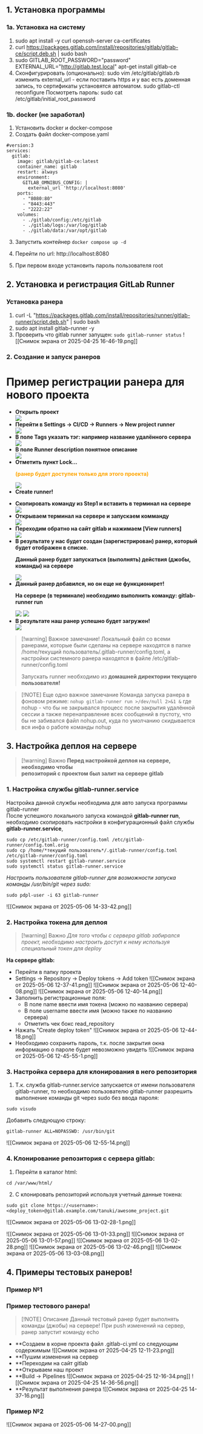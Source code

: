 ## 1. Установка программы

### 1a. Установка на систему
1. sudo apt install -y curl openssh-server ca-certificates
2. curl https://packages.gitlab.com/install/repositories/gitlab/gitlab-ce/script.deb.sh | sudo bash
3. sudo GITLAB_ROOT_PASSWORD="password" EXTERNAL_URL="http://gitlab.test.local" apt-get install gitlab-ce
4. Сконфигурировать (опционально):
     sudo vim /etc/gitlab/gitlab.rb
        изменить external_url - если поставить https и у вас есть доменная запись, то сертификаты установятся автоматом.
     sudo gitlab-ctl reconfigure
    Посмотреть пароль:
        sudo cat /etc/gitlab/initial_root_password

### 1b. docker (не заработал)

1. Установить docker и docker-compose
2. Создать файл docker-compose.yaml
```
#version:3 
services:
  gitlab:
    image: gitlab/gitlab-ce:latest
    container_name: gitlab
    restart: always
    environment:
      GITLAB_OMNIBUS_CONFIG: |
        external_url 'http://localhost:8080'
    ports:
      - "8080:80"
      - "8443:443"
      - "2222:22"
    volumes:
      - ./gitlab/config:/etc/gitlab
      - ./gitlab/logs:/var/log/gitlab
      - ./gitlab/data:/var/opt/gitlab
```
3. Запустить контейнер
`docker compose up -d`

4. Перейти по url: http://localhost:8080
5. При первом входе установить пароль пользователя root

## 2. Установка и регистрация GitLab Runner

### Установка ранера
1. curl -L "https://packages.gitlab.com/install/repositories/runner/gitlab-runner/script.deb.sh" | sudo bash
2. sudo apt install gitlab-runner -y
3. Проверить что gitlab runner запущен: ```sudo gitlab-runner status```
![[Снимок экрана от 2025-04-25 16-46-19.png]]

### 2. Создание и запуск ранеров

<h1>Пример регистрации ранера для нового проекта </h1>
<ul>
<li><b>Открыть проект</b></li>
<img src="Снимок экрана от 2025-04-24 18-19-43.png">
<li><b>Перейти в Settings -> CI/CD -> Runners -> New project runner</b></li>
<img src="Снимок экрана от 2025-04-24 18-25-58.png">
<li><b>В поле Tags указать тэг: например название удалённого сервера</b></li>
<img src="Снимок экрана от 2025-04-25 17-55-12.png"> 
<!--<li><b>Отметить чекбокс [Run untagged jobs]</b></li>
<img src="Снимок экрана от 2025-04-25 14-59-41.png"> -->
<li><b>В поле Runner description понятное описание</b></li>
<img src="Снимок экрана от 2025-04-25 17-56-41.png">
<li><b>Отметить пункт Lock...</b></li>
<p><b><font color="orange">(ранер будет доступен только для этого проекта)</font></b></p>
<!--<p class="test">test</p>-->
<img src="Снимок экрана от 2025-04-25 10-48-43.png">
<li><b>Create runner!</b></li>
</ul>

<ul>
<li><b>Скопировать команду из Step1 и вставить в терминал на сервере</b></li>
<img src="Снимок экрана от 2025-04-25 11-20-59.png">
<li><b>Открываем терминал на сервере и запускаем комманду</b></li>
<img src="Снимок экрана от 2025-04-25 11-48-48.png">
<li><b>Переходим обратно на сайт gitlab и нажимаем [View runners]</b></li>
<img src="Снимок экрана от 2025-04-25 11-51-27.png">
<li><b>В результате у нас будет создан (зарегистрирован) ранер, который будет отображен в списке.</b></li>
<p class=test><b>Данный ранер будет запускаться (выполнять) действия (джобы, команды) на сервере</b></p>
<img src="Снимок экрана от 2025-04-25 14-19-34.png">
<li><b>Данный ранер добавился, но он еще не функционирет!</b></li>
<p class=text1><b>На сервере (в терминале) необходимо выполнить команду: gitlab-runner run </b></p>
<img src="Снимок экрана от 2025-04-25 14-18-36.png">
<img src="Снимок экрана от 2025-04-25 14-25-36.png">
<li><b>В результате наш ранер успешно будет загружен!</b></li>
<img src="Снимок экрана от 2025-04-25 14-25-48.png">
</ul>

> [!warning] Важное замечание!
> Локальный файл со всеми ранерами, которые были сделаны на сервере находятся
> в папке /home/текущий пользователь/.gitlab-runner/config.toml, а настройки
> системного ранера находятся в файле /etc/gitlab-runner/config.toml
> 
> Запускать runner необходимо из **домашней директории текущего пользователя!**
> 


> [!NOTE] Еще одно важное замечание
> Команда запуска ранера в фоновом режиме:
> ```nohup gitlab-runner run >/dev/null 2>&1 &```
> где nohup - что бы не закрывался процесс после закрытия удалённой сессии
> а также перенаправление всех сообщений в пустоту, что бы не забивался
> файл nohup.out, куда по умолчанию скидывается вся инфа о работе команды nohup
## 3. Настройка деплоя на сервере

> [!warning] Важно
> **Перед настройкой деплоя на сервере, необходимо чтобы <br>репозиторий с проектом был залит на сервере gitlab**

### 1. Настройка службы gitlab-runner.service 
<div class="text2">Настройка данной службы необходима для авто запуска программы gitlab-runner</div>

<div> После успешного локального запуска командой <b>gitlab-runner run</b>, <br>необходимо скопировать настройки в конфигурационный файл службы <b>gitlab-runner.service</b>,<br></div>

```
sudo cp /etc/gitlab-runner/config.toml /etc/gitlab-runner/config.toml.orig
sudo cp /home/*текущий пользователь*/.gitlab-runner/config.toml /etc/gitlab-runner/config.toml
sudo systemctl restart gitlab-runner.service
sudo systemctl status gitlab-runner.service
```

*Настроить пользователя gitlab-runner для возможности запуска команды /usr/bin/git через sudo:*

```
sudo pdpl-user -i 63 gitlab-runner
```

![[Снимок экрана от 2025-05-06 14-33-42.png]]
### 2. Настройка токена для деплоя
> [!warning] Важно
> *Для того чтобы с сервера gitlab забирался проект, необходимо настроить доступ к нему используя специальный токен для deploy*
 
**На сервере gitlab:**
- Перейти в папку проекта
- Settings -> Repository -> Deploy tokens -> Add token
![[Снимок экрана от 2025-05-06 12-37-41.png]]
![[Снимок экрана от 2025-05-06 12-40-08.png]]
![[Снимок экрана от 2025-05-06 12-40-14.png]]
- Заполнить регистрационные поля:
	- В поле name ввести имя токена (можно по названию сервера)
	- В поле username ввести имя (можно также по названию сервера)
	- Отметить чек бокс read_repository
- Нажать "Create deploy token"
![[Снимок экрана от 2025-05-06 12-44-18.png]]
- Необходимо сохранить пароль, т.к. после закрытия окна информацию о пароле будет невозможно увидеть
![[Снимок экрана от 2025-05-06 12-45-55-1.png]]
### 3. Настройка сервера для клонирования в него репозитория

1. Т.к. служба gitlab-runner.service запускается от имени пользователя gitlab-runner,
то необходимо пользователю gitlab-runner разрешить выполнение команды git через sudo 
без ввода пароля:
```
sudo visudo
```

 Добавить следующую строку:

`gitlab-runner ALL=NOPASSWD: /usr/bin/git`

![[Снимок экрана от 2025-05-06 12-55-14.png]]

### 4. Клонирование репозитория с сервера gitlab:

1. Перейти в каталог html:
```
cd /var/www/html/

```

2. С клонировать репозиторий используя учетный данные токена:
```shell
sudo git clone https://<username>:<deploy_token>@gitlab.example.com/tanuki/awesome_project.git
```
![[Снимок экрана от 2025-05-06 13-02-28-1.png]]

![[Снимок экрана от 2025-05-06 13-01-33.png]]
![[Снимок экрана от 2025-05-06 13-01-57.png]]
![[Снимок экрана от 2025-05-06 13-02-28.png]]
![[Снимок экрана от 2025-05-06 13-02-46.png]]
![[Снимок экрана от 2025-05-06 13-03-08.png]]

## 4. Примеры тестовых ранеров!

### Пример №1
<h3>Пример тестового ранера!</h3>

> [!NOTE] Описание
> Данный тестовый ранер будет выполнять команды (джобы) на сервере!
> При push изменений на сервер, ранер запустит команду echo 

- **Создаем в корне проекта файл .gitlab-ci.yml со следующим содержимым
![[Снимок экрана от 2025-04-25 12-11-23.png]]
- **Пушим изменения на сервер
- **Переходим на сайт gitlab
- **Открываем наш проект
- **Build -> Pipelines
![[Снимок экрана от 2025-04-25 12-16-34.png]]
![[Снимок экрана от 2025-04-25 14-36-56.png]]
- **Результат выполнения ранера
![[Снимок экрана от 2025-04-25 14-37-16.png]]

### Пример №2
![[Снимок экрана от 2025-05-06 14-27-00.png]]